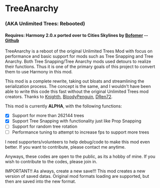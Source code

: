 # TreeAnarchy 
### __(AKA Unlimited Trees: Rebooted)__

#### Requires: Harmony 2.0.x ported over to Cities Skylines by [Bofomer](https://github.com/boformer) -- [Github](https://github.com/boformer/CitiesHarmony)

TreeAnarchy is a reboot of the original Unlimited Trees Mod with focus on performance and basic support for mods such as Tree Snapping and Tree Anarchy. Both Tree Snapping/Tree Anarchy mods used detours to realize their functions. Thus it is one of the primary goals of this project to convert them to use Harmony in this mod.

This mod is a complete rewrite, taking out bloats and streamlining the serialization process. The concept is the same, and I wouldn't have been able to write this code this fast without the original Unlimited Trees mod creators. Thanks to
[Knighth](https://github.com/Knighth/TreeUnlimiter), 
[BloodyPenguin](https://github.com/bloodypenguin), 
[DRen72](https://steamcommunity.com/id/DRen72/myworkshopfiles/?appid=255710).

This mod is currently __ALPHA__, with the following functions:
- [x] Support for more than 262144 trees
- [x] Support Tree Snapping with functionality just like Prop Snapping
- [ ] Support for random tree rotation
- [ ] Performance tuning to attempt to increase fps to support more trees

I need supporters/volunteers to help debug/code to make this mod even better. If you want to contribute, please contact me anytime.

Anyways, these codes are open to the public, as its a hobby of mine. If you wish to contribute to the codes, please join in.

IMPORTANT!! As always, create a new save!!! This mod creates a new version of saved datas. Original mod formats loading are supported, but then are saved into the new format.

